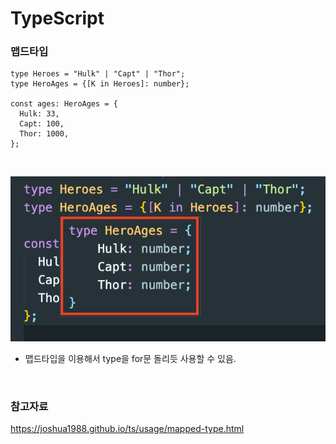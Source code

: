 # TypeScript

### 맵드타입

```TSX
type Heroes = "Hulk" | "Capt" | "Thor";
type HeroAges = {[K in Heroes]: number};

const ages: HeroAges = {
  Hulk: 33,
  Capt: 100,
  Thor: 1000,
};
```

<br>

![맵드타입](../screen/%EB%A7%B5%EB%93%9C%ED%83%80%EC%9E%85.png)

- 맵드타입을 이용해서 type을 for문 돌리듯 사용할 수 있음.

<br>

### 참고자료

https://joshua1988.github.io/ts/usage/mapped-type.html
